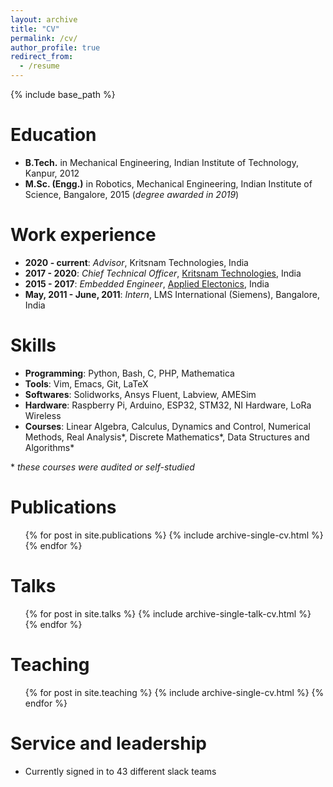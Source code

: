 ```yaml
---
layout: archive
title: "CV"
permalink: /cv/
author_profile: true
redirect_from:
  - /resume
---
```


{% include base_path %}

Education
======
* **B.Tech.** in Mechanical Engineering, Indian Institute of Technology, Kanpur, 2012
* **M.Sc. (Engg.)** in Robotics, Mechanical Engineering, Indian Institute of Science, Bangalore, 2015 (*degree awarded in 2019*)

Work experience
======
* **2020 - current**: *Advisor*, Kritsnam Technologies, India
* **2017 - 2020**: *Chief Technical Officer*, [Kritsnam Technologies](http://kritsnam.in), India
* **2015 - 2017**: *Embedded Engineer*, [Applied Electonics](http://applied.in), India
* **May, 2011 - June, 2011**: *Intern*, LMS International (Siemens), Bangalore, India

Skills
======
* **Programming**: Python, Bash, C, PHP, Mathematica
* **Tools**: Vim, Emacs, Git, LaTeX
* **Softwares**: Solidworks, Ansys Fluent, Labview, AMESim
* **Hardware**: Raspberry Pi, Arduino, ESP32, STM32, NI Hardware, LoRa Wireless
* **Courses**: Linear Algebra, Calculus, Dynamics and Control, Numerical Methods, Real Analysis\*, Discrete Mathematics\*, Data Structures and Algorithms\*

\* *these courses were audited or self-studied*

Publications
======
  <ul>{% for post in site.publications %}
    {% include archive-single-cv.html %}
  {% endfor %}</ul>

Talks
======
  <ul>{% for post in site.talks %}
    {% include archive-single-talk-cv.html %}
  {% endfor %}</ul>

Teaching
======
  <ul>{% for post in site.teaching %}
    {% include archive-single-cv.html %}
  {% endfor %}</ul>

Service and leadership
======
* Currently signed in to 43 different slack teams
